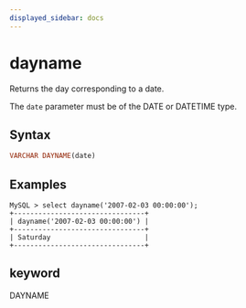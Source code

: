 ```yaml
---
displayed_sidebar: docs
---
```


# dayname

Returns the day corresponding to a date.

The `date` parameter must be of the DATE or DATETIME type.

## Syntax

```Haskell
VARCHAR DAYNAME(date)
```

## Examples

```Plain Text
MySQL > select dayname('2007-02-03 00:00:00');
+--------------------------------+
| dayname('2007-02-03 00:00:00') |
+--------------------------------+
| Saturday                       |
+--------------------------------+
```

## keyword

DAYNAME
